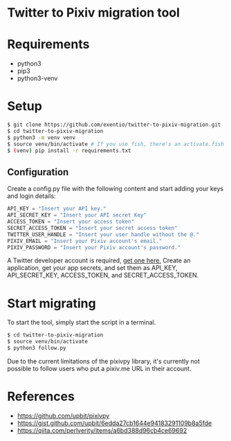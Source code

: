 # Twitter to Pixiv migration tool

# Requirements
* python3
* pip3
* python3-venv

# Setup
```bash
$ git clone https://github.com/exentio/twitter-to-pixiv-migration.git
$ cd twitter-to-pixiv-migration
$ python3 -m venv venv
$ source venv/bin/activate # If you use fish, there's an activate.fish file too
$ (venv) pip install -r requirements.txt
```

## Configuration
Create a config.py file with the following content and start adding your
keys and login details:

```python
API_KEY = "Insert your API key."
API_SECRET_KEY = "Insert your API secret Key"
ACCESS_TOKEN = "Insert your access token"
SECRET_ACCESS_TOKEN = "Insert your secret access token"
TWITTER_USER_HANDLE = "Insert your user handle without the @."
PIXIV_EMAIL = "Insert your Pixiv account's email."
PIXIV_PASSWORD = "Insert your Pixiv account's password."

```

A Twitter developer account is required, [get one here.](https://developer.twitter.com/en/portal/petition/essential/basic-info)
Create an application, get your app secrets, and set them as API_KEY,
API_SECRET_KEY, ACCESS_TOKEN, and SECRET_ACCESS_TOKEN.  

# Start migrating
To start the tool, simply start the script in a terminal.

```bash
$ cd twitter-to-pixiv-migration
$ source venv/bin/activate
$ python3 follow.py
```

Due to the current limitations of the pixivpy library, it's currently not
possible to follow users who put a pixiv.me URL in their account.

# References
* https://github.com/upbit/pixivpy
* https://gist.github.com/upbit/6edda27cb1644e94183291109b8a5fde
* https://qiita.com/perlverity/items/a6bd388d96cb4ce69692
